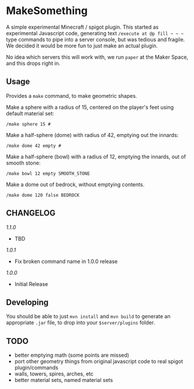 # MakeSomething

A simple experimental Minecraft / spigot plugin. This started as experimental Javascript code, generating text `/execute at @p fill ~ ~ ~` type commands to pipe into a server console, but was tedious and fragile. We decided it would be more fun to just make an actual plugin.

No idea which servers this will work with, we run `paper` at the Maker Space, and this drops right in. 

## Usage

Provides a `make` command, to make geometric shapes.

Make a sphere with a radius of 15, centered on the player's feet using default material set:
```
/make sphere 15 # 
```

Make a half-sphere (dome) with radius of 42, emptying out the innards:
```
/make dome 42 empty # 
```

Make a half-sphere (bowl) with a radius of 12, emptying the innards, out of smooth stone:
```
/make bowl 12 empty SMOOTH_STONE
```

Make a dome out of bedrock, without emptying contents.
```
/make dome 120 false BEDROCK
```

## CHANGELOG

*1.1.0*
  - TBD

*1.0.1*
  - Fix broken command name in 1.0.0 release

*1.0.0*
  - Initial Release


## Developing

You should be able to just `mvn install` and `mvn build` to generate an appropriate `.jar` file, to drop into your `$server/plugins` folder.  

## TODO

* better emptying math (some points are missed)
* port other geometry things from original javascript code to real spigot plugin/commands
* walls, towers, spires, arches, etc
* better material sets, named material sets
